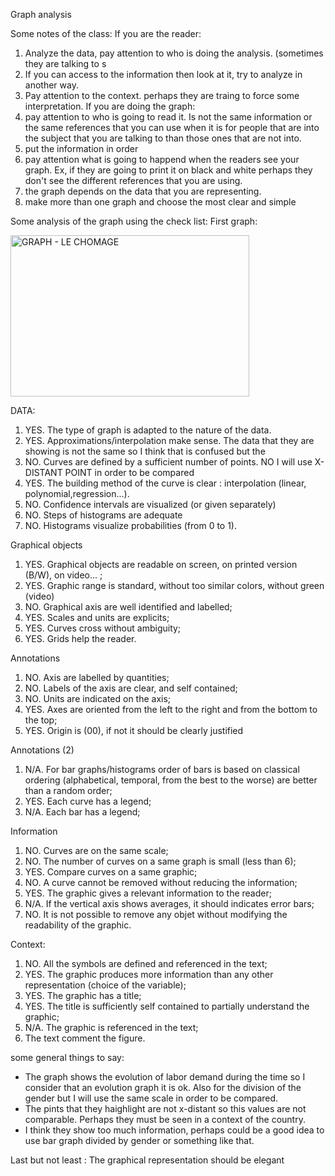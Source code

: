 Graph analysis 

Some notes of the class: 
If you are the reader:
  1. Analyze the data, pay attention to who is doing the analysis. (sometimes they are talking to s
  2. If you can access to the information then look at it, try to analyze in another way.
  3. Pay attention to the context. perhaps they are traing to force some interpretation.
If you are doing the graph:
  1. pay attention to who is going to read it. Is not the same information or the same references that you can use when it is for people that are into the subject that you are talking to than those ones that are not into.
  2. put the information in order
  3. pay attention what is going to happend when the readers see your graph. Ex, if they are going to print it on black and white perhaps they don't see the different references that you are using.
  4. the graph depends on the data that you are representing.
  5. make more than one graph and choose the most clear and simple

Some analysis of the graph using the check list:
First graph:

<img width="382" height="258" alt="GRAPH  - LE CHOMAGE" src="https://github.com/user-attachments/assets/d933e82b-0334-4178-9d89-38cbda2699c3" />

DATA:
1. YES. The type of graph is adapted to the nature of the data. 
2. YES. Approximations/interpolation make sense. The data that they are showing is not the same so I think that is confused but the 
3. NO. Curves are defined by a sufficient number of points. NO I will use X-DISTANT POINT in order to be compared
4. YES. The building method of the curve is clear : interpolation (linear, polynomial,regression...). 
5. NO. Confidence intervals are visualized (or given separately)
6. NO. Steps of histograms are adequate
7. NO. Histograms visualize probabilities (from 0 to 1).

Graphical objects
1. YES. Graphical objects are readable on screen, on printed version (B/W), on video... ;
2. YES. Graphic range is standard, without too similar colors, without green (video) 
3. NO. Graphical axis are well identified and labelled;
4. YES. Scales and units are explicits;
5. YES. Curves cross without ambiguity;
6. YES. Grids help the reader.

Annotations
1. NO. Axis are labelled by quantities;
2. NO. Labels of the axis are clear, and self contained;
3. NO. Units are indicated on the axis;
4. YES. Axes are oriented from the left to the right and from the bottom to the top;
5. YES. Origin is (00), if not it should be clearly justified

Annotations (2)
1. N/A. For bar graphs/histograms order of bars is based on classical ordering (alphabetical, temporal, from the best to the worse) are better than a random order;
2. YES. Each curve has a legend;
3. N/A. Each bar has a legend;

 Information
1. NO. Curves are on the same scale;
2. NO. The number of curves on a same graph is small (less than 6);
3. YES. Compare curves on a same graphic;
4. NO. A curve cannot be removed without reducing the information;
5. YES. The graphic gives a relevant information to the reader;
6. N/A. If the vertical axis shows averages, it should indicates error bars;
7. NO. It is not possible to remove any objet without modifying the readability of the graphic.

Context:
1. NO. All the symbols are defined and referenced in the text;
2. YES. The graphic produces more information than any other representation (choice of the variable);
3. YES. The graphic has a title;
4. YES. The title is sufficiently self contained to partially understand the graphic;
5. N/A. The graphic is referenced in the text;
6. The text comment the figure.

some general things to say:
- The graph shows the evolution of labor demand during the time so I consider that an evolution graph it is ok. Also for the division of the gender but I will use the same scale in order to be compared. 
- The pints that they haighlight are not x-distant so this values are not comparable. Perhaps they must be seen in a context of the country. 
- I think they show too much information, perhaps could be a good idea to use bar graph divided by gender or something like that. 

 Last but not least : The graphical representation should be elegant
